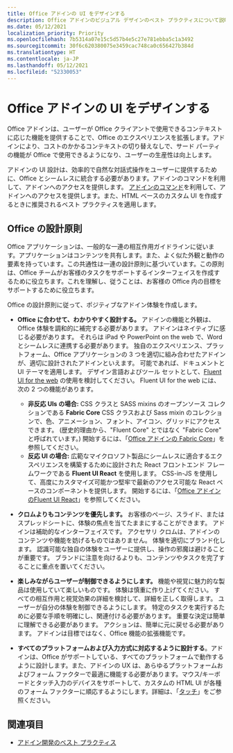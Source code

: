```yaml
---
title: Office アドインの UI をデザインする
description: Office アドインのビジュアル デザインのベスト プラクティスについて説明します。
ms.date: 05/12/2021
localization_priority: Priority
ms.openlocfilehash: 7b5314a07e15c5d57b4e5c27e781ebba5c1a3492
ms.sourcegitcommit: 30f6c620380075e3459cac748ca0c656427b384d
ms.translationtype: HT
ms.contentlocale: ja-JP
ms.lasthandoff: 05/12/2021
ms.locfileid: "52330053"
---
```

# <a name="design-the-ui-of-office-add-ins"></a>Office アドインの UI をデザインする

Office アドインは、ユーザーが Office クライアントで使用できるコンテキストに応じた機能を提供することで、Office のエクスペリエンスを拡張します。アドインにより、コストのかかるコンテキストの切り替えなしで、サード パーティの機能が Office で使用できるようになり、ユーザーの生産性は向上します。

アドインの UI 設計は、効率的で自然な対話式操作をユーザーに提供するために、Office とシームレスに統合する必要があります。アドインのコマンドを利用して、アドインへのアクセスを提供します。 [アドインのコマンド](add-in-commands.md)を利用して、アドインへのアクセスを提供します。また、HTML ベースのカスタム UI を作成するときに推奨されるベスト プラクティスを適用します。

## <a name="office-design-principles"></a>Office の設計原則

Office アプリケーションは、一般的な一連の相互作用ガイドラインに従います。アプリケーションはコンテンツを共有します。また、よく似た外観と動作の要素を持っています。この共通性は一連の設計原則に基づいています。この原則は、Office チームがお客様のタスクをサポートするインターフェイスを作成するために役立ちます。これを理解し、従うことは、お客様の Office 内の目標をサポートするために役立ちます。

Office の設計原則に従って、ポジティブなアドイン体験を作成します。

- **Office に合わせて、わかりやすく設計する。** アドインの機能と外観は、Office 体験を調和的に補完する必要があります。 アドインはネイティブに感じる必要があります。 それらは iPad や PowerPoint on the web で、Word とシームレスに連携する必要があります。 独自のエクスペリエンス、プラットフォーム、Office アプリケーションの 3 つを適切に組み合わせたアドインが、適切に設計されたアドインといえます。 可能であれば、ドキュメントと UI テーマを適用します。 デザイン言語およびツール セットとして、[Fluent UI for the web](https://developer.microsoft.com/fluentui#/get-started/web) の使用を検討してください。 Fluent UI for the web には、次の 2 つの機能があります。

  - **非反応 UIs の場合:** CSS クラスと SASS mixins のオープンソース コレクションである **Fabric Core** CSS クラスおよび Sass mixin のコレクションで、色、アニメーション、フォント、アイコン、グリッドにアクセスできます。 (歴史的理由から、"Fluent Core" とではなく "Fabric Core" と呼ばれています。) 開始するには、「[Office アドインの Fabric Core](fabric-core.md)」を参照してください。
  - **反応 UI の場合:** 広範なマイクロソフト製品にシームレスに適合するエクスペリエンスを構築するために設計された React フロントエンド フレームワークである **Fluent UI React** を使用します。 CSS-in-JS を使用して、高度にカスタマイズ可能かつ堅牢で最新のアクセス可能な React ベースのコンポーネントを提供します。 開始するには、「[Office アドインのFluent UI React](using-office-ui-fabric-react.md)」を参照してください。

- **クロムよりもコンテンツを優先します。** お客様のページ、スライド、またはスプレッドシートに、体験の焦点を当てたままにすることができます。 アドインは補助的なインターフェイスです。 アクセサリ クロムは、アドインのコンテンツや機能を妨げるものではありません。 体験を適切にブランド化します。 認識可能な独自の体験をユーザーに提供し、操作の邪魔は避けることが重要です。 ブランドに注意を向けるよりも、コンテンツやタスクを完了することに重点を置いてください。

- **楽しみながらユーザーが制御できるようにします。** 機能や視覚に魅力的な製品は使用していて楽しいものです。 体験は慎重に作り上げてください。 すべての相互作用と視覚効果の詳細を検討して、詳細を正しく取得します。 ユーザーが自分の体験を制御できるようにします。 特定のタスクを実行するために必要な手順を明確にし、関連付ける必要があります。 重要な決定は簡単に理解できる必要があります。 アクションは、簡単に元に戻せる必要があります。 アドインは目標ではなく、Office 機能の拡張機能です。

- **すべてのプラットフォームおよび入力方式に対応するように設計する**。アドインは、Office がサポートしている、すべてのプラットフォームで動作するように設計します。また、アドインの UX は、あらゆるプラットフォームおよびフォーム ファクターで最適に機能する必要があります。マウス/キーボードとタッチ入力のデバイスをサポートして、カスタムの HTML UI が各種のフォーム ファクターに順応するようにします。詳細は、「[タッチ](../concepts/add-in-development-best-practices.md#optimize-for-touch)」をご参照ください。 

## <a name="see-also"></a>関連項目

- [アドイン開発のベスト プラクティス](../concepts/add-in-development-best-practices.md)
